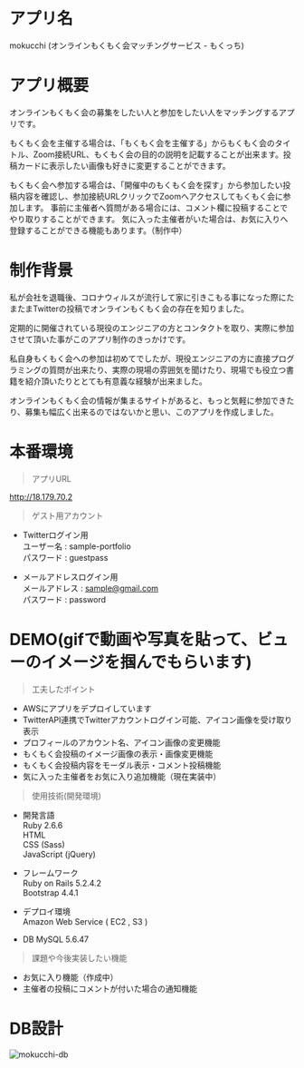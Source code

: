 # アプリ名
mokucchi (オンラインもくもく会マッチングサービス - もくっち)

# アプリ概要
オンラインもくもく会の募集をしたい人と参加をしたい人をマッチングするアプリです。

もくもく会を主催する場合は、「もくもく会を主催する」からもくもく会のタイトル、Zoom接続URL、もくもく会の目的の説明を記載することが出来ます。投稿カードに表示したい画像も好きに変更することができます。

もくもく会へ参加する場合は、「開催中のもくもく会を探す」から参加したい投稿内容を確認し、参加接続URLクリックでZoomへアクセスしてもくもく会に参加します。
事前に主催者へ質問がある場合には、コメント欄に投稿することでやり取りすることができます。
気に入った主催者がいた場合は、お気に入りへ登録することができる機能もあります。（制作中）

# 制作背景
私が会社を退職後、コロナウィルスが流行して家に引きこもる事になった際にたまたまTwitterの投稿でオンラインもくもく会の存在を知りました。

定期的に開催されている現役のエンジニアの方とコンタクトを取り、実際に参加させて頂いた事がこのアプリ制作のきっかけです。

私自身もくもく会への参加は初めてでしたが、現役エンジニアの方に直接プログラミングの質問が出来たり、実際の現場の雰囲気を聞けたり、現場でも役立つ書籍を紹介頂いたりととても有意義な経験が出来ました。

オンラインもくもく会の情報が集まるサイトがあると、もっと気軽に参加できたり、募集も幅広く出来るのではないかと思い、このアプリを作成しました。


# 本番環境
> アプリURL

http://18.179.70.2

>ゲスト用アカウント

- Twitterログイン用  
ユーザー名 : sample-portfolio  
パスワード : guestpass

- メールアドレスログイン用  
メールアドレス : sample@gmail.com  
パスワード : password


# DEMO(gifで動画や写真を貼って、ビューのイメージを掴んでもらいます)
> 工夫したポイント  
- AWSにアプリをデプロイしています
- TwitterAPI連携でTwitterアカウントログイン可能、アイコン画像を受け取り表示
- プロフィールのアカウント名、アイコン画像の変更機能
- もくもく会投稿のイメージ画像の表示・画像変更機能
- もくもく会投稿内容をモーダル表示・コメント投稿機能
- 気に入った主催者をお気に入り追加機能（現在実装中）

> 使用技術(開発環境)
- 開発言語  
Ruby 2.6.6  
HTML  
CSS (Sass)  
JavaScript (jQuery)  

- フレームワーク  
Ruby on Rails 5.2.4.2  
Bootstrap 4.4.1

- デプロイ環境  
Amazon Web Service ( EC2 , S3 )

- DB
MySQL 5.6.47 

> 課題や今後実装したい機能
- お気に入り機能（作成中）
- 主催者の投稿にコメントが付いた場合の通知機能

# DB設計
![mokucchi-db](https://user-images.githubusercontent.com/22991742/84039309-0b8e5d00-a9dc-11ea-97fc-c1b00e1915de.png)
